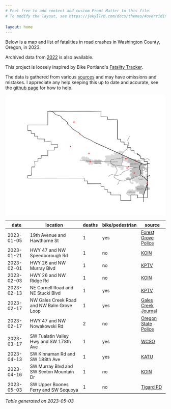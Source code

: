 ```yaml
---
# Feel free to add content and custom Front Matter to this file.
# To modify the layout, see https://jekyllrb.com/docs/themes/#overriding-theme-defaults

layout: home
---
```


Below is a map and list of fatalities in road crashes in Washington County, Oregon, in 2023.

Archived data from [2022](fatalities2022/) is also available.

This project is loosely inspired by Bike Portland's [Fatality Tracker](https://bikeportland.org/fatality-tracker).

The data is gathered from various [sources](resources/) and may have omissions and mistakes. I appreciate any help keeping this up to date and accurate, see the [github page](https://github.com/barker29/washington-county-oregon-crashes) for how to help.

![Washington County crash map](map2023.png)

|date|location|deaths|bike/pedestrian|source|
|---|---|---|---|---|
|2023-01-05|19th Avenue and Hawthorne St|1|yes|[Forest Grove Police](https://flashalert.net/id/ForestGrovePolice/160338)|
|2023-01-21|HWY 47 and NW Speedborough Rd|1|no|[KOIN](https://www.koin.com/news/crashes/osp-man-crashes-dies-after-fleeing-earlier-hwy-47-collision/)|
|2023-02-01|HWY 26 and NW Murray Blvd|1|no|[KPTV](https://www.kptv.com/2023/02/01/motorcyclist-dies-after-being-hit-by-car-overpass-beaverton/)|
|2023-02-03|HWY 26 and NW Ridge Rd|1|no|[KOIN](https://www.koin.com/news/crashes/lengthy-closure-expected-on-highway-26-following-deadly-crash/)|
|2023-02-13|NE Cornell Road and NE Stucki Blvd|1|yes|[KPTV](https://www.kptv.com/2023/02/13/man-seriously-injured-after-being-hit-by-van-hillsboro/)|
|2023-02-17|NW Gales Creek Road and NW Balm Grove Loop|1|yes|[Gales Creek Journal](https://www.galescreekjournal.com/2023/02/gales-creek-road-closed-for-fatal-crash-involving-pedestrian/)|
|2023-02-17|HWY 47 and NW Nowakowski Rd|2|no|[Oregon State Police](https://flashalert.net/id/OSPOre/161319)|
|2023-03-17|SW Tualatin Valley Hwy and SW 178th Ave|1|yes|[WCSO](https://www.washingtoncountyor.gov/sheriff/news/pedestrian-hit-and-killed-vehicle-while-crossing-tv-highway)|
|2023-04-13|SW Kinnaman Rd and SW 188th Ave|1|yes|[KATU](https://katu.com/news/local/duii-suspect-arrested-for-deadly-hit-and-run-crash-in-aloha-may-be-involved-in-2nd-crash)|
|2023-04-16|SW Murray Blvd and SW Sexton Mountain Dr|1|no|[KOIN](https://www.koin.com/news/crashes/1-dead-another-hospitalized-after-car-strikes-tree-in-beaverton)|
|2023-05-03|SW Upper Boones Ferry and SW Sequoya|1|no|[Tigard PD](https://twitter.com/TigardPolice/status/1653850850966765568)|

*Table generated on 2023-05-03*
